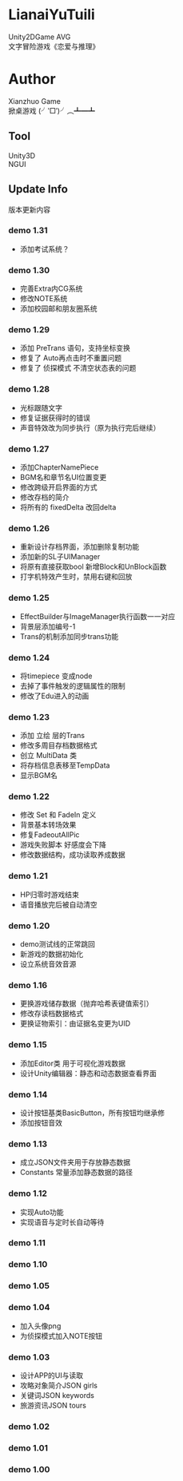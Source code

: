 # LianaiYuTuili  
Unity2DGame AVG  
文字冒险游戏《恋爱与推理》  
# Author  
Xianzhuo Game  
掀桌游戏 (╯‵□′)╯︵┻━┻  
## Tool  
Unity3D  
NGUI  
## Update Info  
版本更新内容  
### demo 1.31
* 添加考试系统？

### demo 1.30  
* 完善Extra内CG系统
* 修改NOTE系统
* 添加校园邮和朋友圈系统

### demo 1.29  
* 添加 PreTrans 语句，支持坐标变换
* 修复了 Auto再点击时不重置问题
* 修复了 侦探模式 不清空状态表的问题

### demo 1.28
* 光标跟随文字  
* 修复证据获得时的错误
* 声音特效改为同步执行（原为执行完后继续）

### demo 1.27  
* 添加ChapterNamePiece
* BGM名和章节名UI位置变更
* 修改跨级开启界面的方式
* 修改存档的简介
* 将所有的 fixedDelta 改回delta

### demo 1.26  
* 重新设计存档界面，添加删除复制功能
* 添加新的SL子UIManager
* 将原有直接获取bool 新增Block和UnBlock函数
* 打字机特效产生时，禁用右键和回放

### demo 1.25  
* EffectBuilder与ImageManager执行函数一一对应
* 背景层添加编号-1
* Trans的机制添加同步trans功能

### demo 1.24  
* 将timepiece 变成node  
* 去掉了事件触发的逻辑属性的限制
* 修改了Edu进入的动画

### demo 1.23  
* 添加 立绘 层的Trans  
* 修改多周目存档数据格式  
* 创立 MultiData 类  
* 将存档信息表移至TempData  
* 显示BGM名  

### demo 1.22  
* 修改 Set 和 FadeIn 定义  
* 背景基本转场效果  
* 修复FadeoutAllPic  
* 游戏失败脚本 好感度会下降  
* 修改数据结构，成功读取养成数据  

### demo 1.21  
* HP归零时游戏结束  
* 语音播放完后被自动清空  

### demo 1.20  
* demo测试线的正常跳回  
* 新游戏的数据初始化  
* 设立系统音效音源  

### demo 1.16  
* 更换游戏储存数据（抛弃哈希表键值索引）  
* 修改存读档数据格式  
* 更换证物索引：由证据名变更为UID  

### demo 1.15  
* 添加Editor类 用于可视化游戏数据  
* 设计Unity编辑器：静态和动态数据查看界面  

### demo 1.14  
* 设计按钮基类BasicButton，所有按钮均继承修  
* 添加按钮音效  

### demo 1.13  
* 成立JSON文件夹用于存放静态数据  
* Constants 常量添加静态数据的路径  

### demo 1.12  
* 实现Auto功能  
* 实现语音与定时长自动等待  

### demo 1.11  


### demo 1.10  

### demo 1.05  

### demo 1.04  
* 加入头像png  
* 为侦探模式加入NOTE按钮  

### demo 1.03  
* 设计APP的UI与读取  
* 攻略对象简介JSON girls  
* 关键词JSON keywords  
* 旅游资讯JSON tours  

### demo 1.02  
### demo 1.01  
### demo 1.00  
